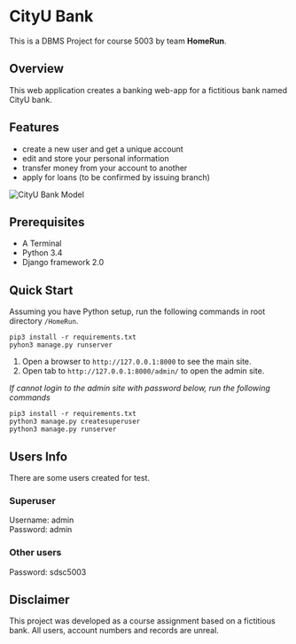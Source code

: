 # CityU Bank
This is a DBMS Project for course 5003 by team **HomeRun**.

## Overview

This web application creates a banking web-app for a fictitious bank named CityU bank.

## Features

* create a new user and get a unique account
* edit and store your personal information
* transfer money from your account to another
* apply for loans (to be confirmed by issuing branch)

![CityU Bank Model](https://raw.githubusercontent.com/hiiragimei/HomeRun/main/static/images/Banking%20DBMS.jpg)

## Prerequisites

* A Terminal
* Python 3.4
* Django framework 2.0

## Quick Start

Assuming you have Python setup, run the following commands in root directory `/HomeRun`.

   ```
   pip3 install -r requirements.txt
   pyhon3 manage.py runserver
   ```

1. Open a browser to `http://127.0.0.1:8000` to see the main site.
2. Open tab to `http://127.0.0.1:8000/admin/` to open the admin site.

*If cannot login to the admin site with password below, run the following commands*

   ```
   pip3 install -r requirements.txt
   python3 manage.py createsuperuser
   python3 manage.py runserver
   ```

## Users Info

There are some users created for test.

### Superuser
Username: admin \
Password: admin

### Other users
Password: sdsc5003

## Disclaimer
This project was developed as a course assignment based on a fictitious bank. 
All users, account numbers and records are unreal.